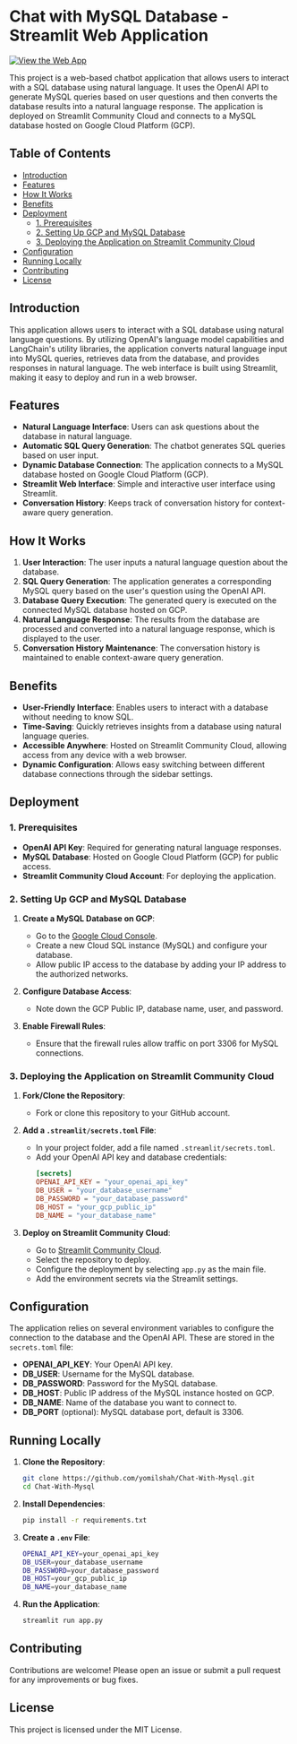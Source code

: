 # Chat with MySQL Database - Streamlit Web Application 
[![View the Web App](https://img.shields.io/badge/View%20App-Streamlit-blue)](https://sql-chatbot-bmyimjcrdn3nes8s9fdzzs.streamlit.app/)

This project is a web-based chatbot application that allows users to interact with a SQL database using natural language. It uses the OpenAI API to generate MySQL queries based on user questions and then converts the database results into a natural language response. The application is deployed on Streamlit Community Cloud and connects to a MySQL database hosted on Google Cloud Platform (GCP).

## Table of Contents

- [Introduction](#introduction)
- [Features](#features)
- [How It Works](#how-it-works)
- [Benefits](#benefits)
- [Deployment](#deployment)
  - [1. Prerequisites](#1-prerequisites)
  - [2. Setting Up GCP and MySQL Database](#2-setting-up-gcp-and-mysql-database)
  - [3. Deploying the Application on Streamlit Community Cloud](#3-deploying-the-application-on-streamlit-community-cloud)
- [Configuration](#configuration)
- [Running Locally](#running-locally)
- [Contributing](#contributing)
- [License](#license)

## Introduction

This application allows users to interact with a SQL database using natural language questions. By utilizing OpenAI's language model capabilities and LangChain's utility libraries, the application converts natural language input into MySQL queries, retrieves data from the database, and provides responses in natural language. The web interface is built using Streamlit, making it easy to deploy and run in a web browser.

## Features

- **Natural Language Interface**: Users can ask questions about the database in natural language.
- **Automatic SQL Query Generation**: The chatbot generates SQL queries based on user input.
- **Dynamic Database Connection**: The application connects to a MySQL database hosted on Google Cloud Platform (GCP).
- **Streamlit Web Interface**: Simple and interactive user interface using Streamlit.
- **Conversation History**: Keeps track of conversation history for context-aware query generation.

## How It Works

1. **User Interaction**: The user inputs a natural language question about the database.
2. **SQL Query Generation**: The application generates a corresponding MySQL query based on the user's question using the OpenAI API.
3. **Database Query Execution**: The generated query is executed on the connected MySQL database hosted on GCP.
4. **Natural Language Response**: The results from the database are processed and converted into a natural language response, which is displayed to the user.
5. **Conversation History Maintenance**: The conversation history is maintained to enable context-aware query generation.

## Benefits

- **User-Friendly Interface**: Enables users to interact with a database without needing to know SQL.
- **Time-Saving**: Quickly retrieves insights from a database using natural language queries.
- **Accessible Anywhere**: Hosted on Streamlit Community Cloud, allowing access from any device with a web browser.
- **Dynamic Configuration**: Allows easy switching between different database connections through the sidebar settings.

## Deployment

### 1. Prerequisites

- **OpenAI API Key**: Required for generating natural language responses.
- **MySQL Database**: Hosted on Google Cloud Platform (GCP) for public access.
- **Streamlit Community Cloud Account**: For deploying the application.

### 2. Setting Up GCP and MySQL Database

1. **Create a MySQL Database on GCP**:
   - Go to the [Google Cloud Console](https://console.cloud.google.com/).
   - Create a new Cloud SQL instance (MySQL) and configure your database.
   - Allow public IP access to the database by adding your IP address to the authorized networks.

2. **Configure Database Access**:
   - Note down the GCP Public IP, database name, user, and password.

3. **Enable Firewall Rules**:
   - Ensure that the firewall rules allow traffic on port 3306 for MySQL connections.

### 3. Deploying the Application on Streamlit Community Cloud

1. **Fork/Clone the Repository**:
   - Fork or clone this repository to your GitHub account.

2. **Add a `.streamlit/secrets.toml` File**:
   - In your project folder, add a file named `.streamlit/secrets.toml`.
   - Add your OpenAI API key and database credentials:
     ```toml
     [secrets]
     OPENAI_API_KEY = "your_openai_api_key"
     DB_USER = "your_database_username"
     DB_PASSWORD = "your_database_password"
     DB_HOST = "your_gcp_public_ip"
     DB_NAME = "your_database_name"
     ```

3. **Deploy on Streamlit Community Cloud**:
   - Go to [Streamlit Community Cloud](https://share.streamlit.io/).
   - Select the repository to deploy.
   - Configure the deployment by selecting `app.py` as the main file.
   - Add the environment secrets via the Streamlit settings.

## Configuration

The application relies on several environment variables to configure the connection to the database and the OpenAI API. These are stored in the `secrets.toml` file:

- **OPENAI_API_KEY**: Your OpenAI API key.
- **DB_USER**: Username for the MySQL database.
- **DB_PASSWORD**: Password for the MySQL database.
- **DB_HOST**: Public IP address of the MySQL instance hosted on GCP.
- **DB_NAME**: Name of the database you want to connect to.
- **DB_PORT** (optional): MySQL database port, default is 3306.

## Running Locally

1. **Clone the Repository**:
   ```bash
   git clone https://github.com/yomilshah/Chat-With-Mysql.git
   cd Chat-With-Mysql
   ```
2. **Install Dependencies**:
   ```bash
   pip install -r requirements.txt
   ```
3. **Create a `.env` File**:
   ```bash
   OPENAI_API_KEY=your_openai_api_key
   DB_USER=your_database_username
   DB_PASSWORD=your_database_password
   DB_HOST=your_gcp_public_ip
   DB_NAME=your_database_name
   ```
4. **Run the Application**:
   ```bash
   streamlit run app.py
   ```
## Contributing
Contributions are welcome! Please open an issue or submit a pull request for any improvements or bug fixes.

## License
This project is licensed under the MIT License.
